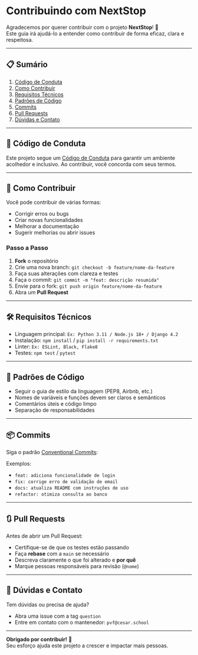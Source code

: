 # Contribuindo com NextStop

Agradecemos por querer contribuir com o projeto **NextStop**! 🎉  
Este guia irá ajudá-lo a entender como contribuir de forma eficaz, clara e respeitosa.

---

## 📋 Sumário

1. [Código de Conduta](#código-de-conduta)
2. [Como Contribuir](#como-contribuir)
3. [Requisitos Técnicos](#requisitos-técnicos)
4. [Padrões de Código](#padrões-de-código)
5. [Commits](#commits)
6. [Pull Requests](#pull-requests)
7. [Dúvidas e Contato](#dúvidas-e-contato)

---

## 📜 Código de Conduta

Este projeto segue um [Código de Conduta](./CODE_OF_CONDUCT.md) para garantir um ambiente acolhedor e inclusivo. Ao contribuir, você concorda com seus termos.

---

## 🚀 Como Contribuir

Você pode contribuir de várias formas:

- Corrigir erros ou bugs
- Criar novas funcionalidades
- Melhorar a documentação
- Sugerir melhorias ou abrir issues

### Passo a Passo

1. **Fork** o repositório
2. Crie uma nova branch: `git checkout -b feature/nome-da-feature`
3. Faça suas alterações com clareza e testes
4. Faça o commit: `git commit -m "feat: descrição resumida"`
5. Envie para o fork: `git push origin feature/nome-da-feature`
6. Abra um **Pull Request**

---

## 🛠️ Requisitos Técnicos

- Linguagem principal: `Ex: Python 3.11 / Node.js 18+ / Django 4.2`
- Instalação: `npm install` / `pip install -r requirements.txt`
- Linter: `Ex: ESLint, Black, Flake8`
- Testes: `npm test` / `pytest`

---

## 🎨 Padrões de Código

- Seguir o guia de estilo da linguagem (PEP8, Airbnb, etc.)
- Nomes de variáveis e funções devem ser claros e semânticos
- Comentários úteis e código limpo
- Separação de responsabilidades

---

## 📦 Commits

Siga o padrão [Conventional Commits](https://www.conventionalcommits.org/en/v1.0.0/):

Exemplos:
- `feat: adiciona funcionalidade de login`
- `fix: corrige erro de validação de email`
- `docs: atualiza README com instruções de uso`
- `refactor: otimiza consulta ao banco`

---

## 🔃 Pull Requests

Antes de abrir um Pull Request:

- Certifique-se de que os testes estão passando
- Faça **rebase** com a `main` se necessário
- Descreva claramente o que foi alterado e **por quê**
- Marque pessoas responsáveis para revisão (`@nome`)

---

## 💬 Dúvidas e Contato

Tem dúvidas ou precisa de ajuda?

- Abra uma issue com a tag `question`
- Entre em contato com o mantenedor: `pvf@cesar.school`

---

**Obrigado por contribuir!** 🙌  
Seu esforço ajuda este projeto a crescer e impactar mais pessoas.

